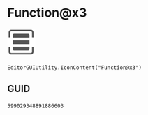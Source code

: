 # Function@x3
![](/img/Function@x3.png)

``` CSharp
EditorGUIUtility.IconContent("Function@x3")
```
## GUID
```
599029348891886603
```
